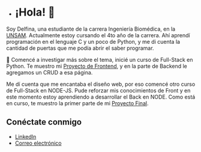 - # ¡Hola! 👋

Soy Delfina, una estudiante de la carrera Ingeniería Biomédica, en la [UNSAM](https://unsam.edu.ar/escuelas/ecyt/172/ciencia/ingenieria-biomedica). Actualmente estoy cursando el 4to año de la carrera.
Ahí aprendí programación en el lenguaje C y un poco de Python, y me di cuenta la cantidad de puertas que me podía abrir el saber programar.

👀 Comencé a investigar más sobre el tema, inicié un curso de Full-Stack en Python. Te muestro mi [Proyecto de Frontend](https://tpfinal-frontend-three.vercel.app/), y en la parte de Backend le agregamos un CRUD a esa página.

Me dí cuenta que me encantaba el diseño web, por eso comencé otro curso de Full-Stack en NODE-JS. Pude reforzar mis conocimientos de Front y en este momento estoy aprendiendo a desarrollar el Back en NODE. Como está en curso, te muestro la primer parte de mi [Proyecto Final](https://fs-node-codigo-pesca.vercel.app/).

## Conéctate conmigo

- [LinkedIn](https://www.linkedin.com/in/delfina-espelet-a70150215/)
- [Correo electrónico](mailto:delfiespelet11@gmail.com)


<!---
despelet/despelet is a ✨ special ✨ repository because its `README.md` (this file) appears on your GitHub profile.
You can click the Preview link to take a look at your changes.
--->
